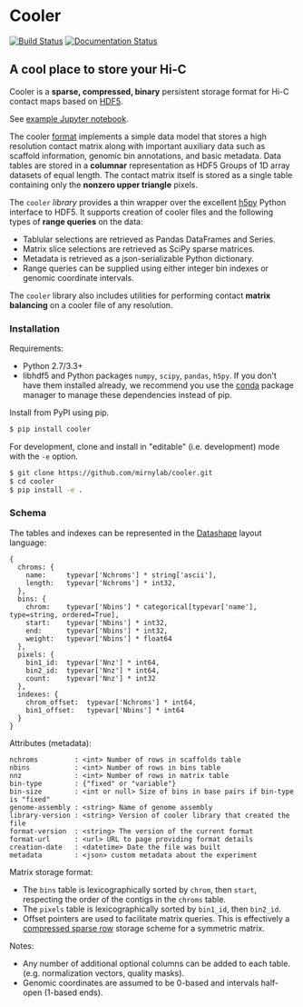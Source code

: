 # Cooler

[![Build Status](https://travis-ci.org/mirnylab/cooler.svg?branch=master)](https://travis-ci.org/mirnylab/cooler)
[![Documentation Status](https://readthedocs.org/projects/cooler/badge/?version=latest)](http://cooler.readthedocs.org/en/latest/)

## A cool place to store your Hi-C

Cooler is a **sparse, compressed, binary** persistent storage format for Hi-C contact maps based on [HDF5](https://www.hdfgroup.org/HDF5/).

See [example Jupyter notebook](https://gist.github.com/nvictus/904160bca9d0e8d5aeeb).

The cooler [format](#schema) implements a simple data model that stores a high resolution contact matrix along with important auxiliary data such as scaffold information, genomic bin annotations, and basic metadata. Data tables are stored in a **columnar** representation as HDF5 Groups of 1D array datasets of equal length. The contact matrix itself is stored as a single table containing only the **nonzero upper triangle** pixels.

The `cooler` _library_ provides a thin wrapper over the excellent [h5py](http://docs.h5py.org/en/latest/) Python interface to HDF5. It supports creation of cooler files and the following types of **range queries** on the data:

- Tablular selections are retrieved as Pandas DataFrames and Series.
- Matrix slice selections are retrieved as SciPy sparse matrices.
- Metadata is retrieved as a json-serializable Python dictionary.
- Range queries can be supplied using either integer bin indexes or genomic coordinate intervals.

The `cooler` library also includes utilities for performing contact **matrix balancing** on a cooler file of any resolution.


### Installation

Requirements:

- Python 2.7/3.3+
- libhdf5 and Python packages `numpy`, `scipy`, `pandas`, `h5py`. If you don't have them installed already, we recommend you use the [conda](http://conda.pydata.org/miniconda.html) package manager to manage these dependencies instead of pip.

Install from PyPI using pip.
```sh
$ pip install cooler
```

For development, clone and install in "editable" (i.e. development) mode with the `-e` option.
```sh
$ git clone https://github.com/mirnylab/cooler.git
$ cd cooler
$ pip install -e .
```


### <a id="schema"></a>Schema

The tables and indexes can be represented in the [Datashape](http://datashape.readthedocs.org/en/latest/) layout language:
```
{
  chroms: {
    name:     typevar['Nchroms'] * string['ascii'],
    length:   typevar['Nchroms'] * int32,
  },
  bins: {
    chrom:    typevar['Nbins'] * categorical[typevar['name'], type=string, ordered=True],
    start:    typevar['Nbins'] * int32,
    end:      typevar['Nbins'] * int32,
    weight:   typevar['Nbins'] * float64
  },
  pixels: {
    bin1_id:  typevar['Nnz'] * int64,
    bin2_id:  typevar['Nnz'] * int64,
    count:    typevar['Nnz'] * int32
  },
  indexes: {
    chrom_offset:  typevar['Nchroms'] * int64,
  	bin1_offset:   typevar['Nbins'] * int64
  }
}
```

Attributes (metadata):
```
nchroms         : <int> Number of rows in scaffolds table
nbins           : <int> Number of rows in bins table
nnz             : <int> Number of rows in matrix table
bin-type        : {"fixed" or "variable"}
bin-size        : <int or null> Size of bins in base pairs if bin-type is "fixed"
genome-assembly : <string> Name of genome assembly
library-version : <string> Version of cooler library that created the file
format-version  : <string> The version of the current format
format-url      : <url> URL to page providing format details
creation-date   : <datetime> Date the file was built
metadata        : <json> custom metadata about the experiment
```

Matrix storage format:

- The `bins` table is lexicographically sorted by `chrom`, then `start`, respecting the order of the contigs in the `chroms` table.
- The `pixels` table is lexicographically sorted by `bin1_id`, then `bin2_id`.
- Offset pointers are used to facilitate matrix queries. This is effectively a [compressed sparse row](https://en.wikipedia.org/wiki/Sparse_matrix#Compressed_sparse_row_.28CSR.2C_CRS_or_Yale_format.29) storage scheme for a symmetric matrix.


Notes:

- Any number of additional optional columns can be added to each table. (e.g. normalization vectors, quality masks).
- Genomic coordinates are assumed to be 0-based and intervals half-open (1-based ends).
